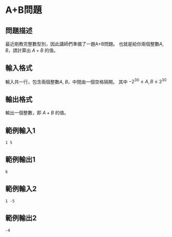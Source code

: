 # A+B問題
## 問題描述
最近剛教完整數型別，因此講師們準備了一題A+B問題。
也就是給你兩個整數$A$, $B$，請計算出 $A+B$ 的值。

## 輸入格式
輸入共一行，包含兩個整數$A$, $B$，中間由一個空格隔開。
其中 $-2^{30} \le A,B \le 2^{30}$

## 輸出格式
輸出一個整數，即 $A+B$ 的值。

## 範例輸入1
```
1 5

```
## 範例輸出1
```
6

```
## 範例輸入2
```
1 -5

```
## 範例輸出2
```
-4

```